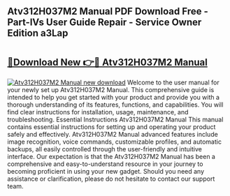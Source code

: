 ## Atv312H037M2 Manual PDF Download Free - Part-lVs User Guide Repair - Service Owner Edition a3Lap

# <h2><a href="http://cf10162.oget.top/?id=Atv312H037M2+Manual">🔗Download New 👉🔴 Atv312H037M2 Manual</a></h2>

[![Atv312H037M2 Manual new download](https://i.imgur.com/5g1atiW.png)](http://cf10162.oget.top/?id=Atv312H037M2+Manual)
Welcome to the user manual for your newly set up Atv312H037M2 Manual. This comprehensive guide is intended to help you get started with your product and provide you with a thorough understanding of its features, functions, and capabilities. You will find clear instructions for installation, usage, maintenance, and troubleshooting. Essential Instructions Atv312H037M2 Manual This manual contains essential instructions for setting up and operating your product safely and effectively. Atv312H037M2 Manual advanced features include image recognition, voice commands, customizable profiles, and automatic backups, all easily controlled through the user-friendly and intuitive interface. Our expectation is that the Atv312H037M2 Manual has been a comprehensive and easy-to-understand resource in your journey to becoming proficient in using your new gadget. Should you need any assistance or clarification, please do not hesitate to contact our support team.
